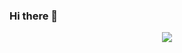 ### Hi there 👋

<div align="center">
  <img src="https://user-images.githubusercontent.com/83764695/226150004-f54f78ea-0a18-4969-8d34-9dd4161e4659.png" />
</div>

